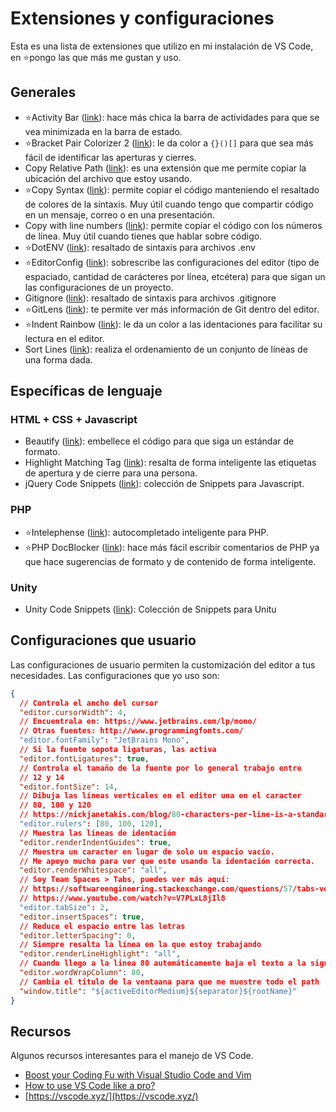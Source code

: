 # Extensiones y configuraciones

Esta es una lista de extensiones que utilizo en mi instalación de VS Code, en ⭐️pongo las que más me gustan y uso.

## Generales

-   ⭐️Activity Bar ([link](https://marketplace.visualstudio.com/items?itemName=Gruntfuggly.activitusbar)): hace más chica la barra de actividades para que se vea minimizada en la barra de estado.
-   ⭐️Bracket Pair Colorizer 2 ([link](https://marketplace.visualstudio.com/items?itemName=CoenraadS.bracket-pair-colorizer-2)): le da color a `{}()[]` para que sea más fácil de identificar las aperturas y cierres.
-   Copy Relative Path ([link](https://marketplace.visualstudio.com/items?itemName=alexdima.copy-relative-path)): es una extensión que me permite copiar la ubicación del archivo que estoy usando.
-   ⭐️Copy Syntax ([link](https://marketplace.visualstudio.com/items?itemName=atian25.copy-syntax)): permite copiar el código manteniendo el resaltado de colores de la sintaxis. Muy útil cuando tengo que compartir código en un mensaje, correo o en una presentación.
-   Copy with line numbers ([link](https://marketplace.visualstudio.com/items?itemName=diigu.copywithline)): permite copiar el código con los números de línea. Muy útil cuando tienes que hablar sobre código.
-   ⭐️DotENV ([link](https://marketplace.visualstudio.com/items?itemName=mikestead.dotenv)): resaltado de sintaxis para archivos .env
-   ⭐️EditorConfig ([link](https://marketplace.visualstudio.com/items?itemName=EditorConfig.EditorConfig)): sobrescribe las configuraciones del editor (tipo de espaciado, cantidad de carácteres por línea, etcétera) para que sigan un las configuraciones de un proyecto.
-   Gitignore ([link](https://marketplace.visualstudio.com/items?itemName=codezombiech.gitignore)): resaltado de sintaxis para archivos .gitignore
-   ⭐️GitLens ([link](https://marketplace.visualstudio.com/items?itemName=eamodio.gitlens)): te permite ver más información de Git dentro del editor.
-   ⭐️Indent Rainbow ([link](https://marketplace.visualstudio.com/items?itemName=oderwat.indent-rainbow)): le da un color a las identaciones para facilitar su lectura en el editor.
-   Sort Lines ([link](https://marketplace.visualstudio.com/items?itemName=Tyriar.sort-lines)): realiza el ordenamiento de un conjunto de líneas de una forma dada.

## Específicas de lenguaje

### HTML + CSS + Javascript

-   Beautify ([link](https://marketplace.visualstudio.com/items?itemName=HookyQR.beautify)): embellece el código para que siga un estándar de formato.
-   Highlight Matching Tag ([link](https://marketplace.visualstudio.com/items?itemName=vincaslt.highlight-matching-tag)): resalta de forma inteligente las etiquetas de apertura y de cierre para una persona.
-   jQuery Code Snippets ([link](https://marketplace.visualstudio.com/items?itemName=donjayamanne.jquerysnippets)): colección de Snippets para Javascript.

### PHP

-   ⭐️Intelephense ([link](https://marketplace.visualstudio.com/items?itemName=bmewburn.vscode-intelephense-client)): autocompletado inteligente para PHP.
-   ⭐️PHP DocBlocker ([link](https://marketplace.visualstudio.com/items?itemName=neilbrayfield.php-docblocker)): hace más fácil escribir comentarios de PHP ya que hace sugerencias de formato y de contenido de forma inteligente.

### Unity

-   Unity Code Snippets ([link](https://marketplace.visualstudio.com/items?itemName=kleber-swf.unity-code-snippets)): Colección de Snippets para Unitu

## Configuraciones que usuario

Las configuraciones de usuario permiten la customización del editor a tus necesidades. Las configuraciones que yo uso son:

```json
{
  // Controla el ancho del cursor
  "editor.cursorWidth": 4,
  // Encuentrala en: https://www.jetbrains.com/lp/mono/
  // Otras fuentes: http://www.programmingfonts.com/
  "editor.fontFamily": "JetBrains Mono",
  // Si la fuente sopota ligaturas, las activa
  "editor.fontLigatures": true,
  // Controla el tamaño de la fuente por lo general trabajo entre
  // 12 y 14
  "editor.fontSize": 14,
  // Dibuja las líneas verticales en el editor una en el caracter
  // 80, 100 y 120
  // https://nickjanetakis.com/blog/80-characters-per-line-is-a-standard-worth-sticking-to-even-today
  "editor.rulers": [80, 100, 120],
  // Muestra las líneas de identación
  "editor.renderIndentGuides": true,
  // Muestra un caracter en lugar de solo un espacio vacío.
  // Me apoyo mucho para ver que este usando la identación correcta.
  "editor.renderWhitespace": "all",
  // Soy Team Spaces > Tabs, puedes ver más aquí:
  // https://softwareengineering.stackexchange.com/questions/57/tabs-versus-spaces-what-is-the-proper-indentation-character-for-everything-in-e
  // https://www.youtube.com/watch?v=V7PLxL8jIl8
  "editor.tabSize": 2,
  "editor.insertSpaces": true,
  // Reduce el espacio entre las letras
  "editor.letterSpacing": 0,
  // Siempre resalta la línea en la que estoy trabajando
  "editor.renderLineHighlight": "all",
  // Cuando llego a la linea 80 automáticamente baja el texto a la siguiente línea
  "editor.wordWrapColumn": 80,
  // Cambia el titulo de la ventaana para que me muestre todo el path
  "window.title": "${activeEditorMedium}${separator}${rootName}"
}
```

## Recursos

Algunos recursos interesantes para el manejo de VS Code.

- [Boost your Coding Fu with Visual Studio Code and Vim](https://www.barbarianmeetscoding.com/blog/2019/02/08/boost-your-coding-fu-with-vscode-and-vim)
- [How to use VS Code like a pro?](https://medium.com/club-devbytes/how-to-use-v-s-code-like-a-pro-fb030dfc9a72)
- [https://vscode.xyz/](https://vscode.xyz/)

